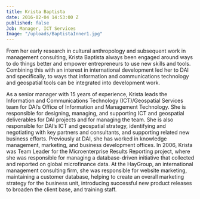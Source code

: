 ```yaml
---
title: Krista Baptista
date: 2016-02-04 14:53:00 Z
published: false
Job: Manager, ICT Services
Image: "/uploads/BaptistaInner1.jpg"
---
```


From her early research in cultural anthropology and subsequent work in management consulting, Krista Baptista always been engaged around ways to do things better and empower entrepreneurs to use new skills and tools. Combining this with an interest in international development led her to DAI and specifically, to ways that information and communications technology and geospatial tools can be integrated into development work.
<!--more-->
As a senior manager with 15 years of experience, Krista leads the Information and Communications Technology (ICT)/Geospatial Services team for DAI’s Office of Information and Management Technology. She is responsible for designing, managing, and supporting ICT and geospatial deliverables for DAI projects and for managing the team. She is also responsible for DAI’s ICT and geospatial strategy, identifying and negotiating with key partners and consultants, and supporting related new business efforts.
Previously at DAI, she has worked in knowledge management, marketing, and business development offices. In 2006, Krista was Team Leader for the Microenterprise Results Reporting project, where she was responsible for managing a database-driven initiative that collected and reported on global microfinance data. At the HayGroup, an international management consulting firm, she was responsible for website marketing, maintaining a customer database, helping to create an overall marketing strategy for the business unit, introducing successful new product releases to broaden the client base, and training staff.